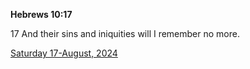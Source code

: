 **Hebrews 10:17**

17 And their sins and iniquities will I remember no more.

[Saturday 17-August, 2024](https://getbible.life/kjv/Hebrews/10/17)
